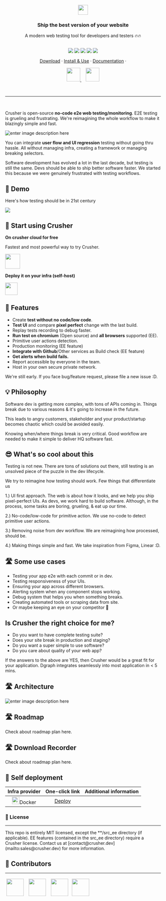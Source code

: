 <br/>
<div align="center">
<img src="https://i.imgur.com/Z6wyajH.png" height="32" style="margin: 0 auto;"/>
<h3 align="center" >Ship the best version of your website</h3>
<div>A modern web testing tool for developers and testers 🔥🔥 </div><br/>

<p align="center">
    <a href="https://github.com/badges/shields/graphs/contributors" alt="Contributors">
        <img src="https://img.shields.io/badge/license-MIT-%23373737?style=flat-square&color=ff3db6" /></a>
    <a href="#backers" alt="Backers on Open Collective">
        <img src="https://img.shields.io/badge/node-%3E=%2014.0.0-brightgreen?style=flat-square" /></a>
            <a href="#backers" alt="Backers on Open Collective">
        <img src="https://img.shields.io/github/last-commit/crusherdev/crusher?color=8e3dff&style=flat-square" /></a>
                    <a href="#backers" alt="Backers on Open Collective">
                <img src="https://img.shields.io/docker/image-size/7296823551/test?style=flat-square" /></a>
                                    <a href="#backers" alt="Backers on Open Collective">
                                <img src="https://img.shields.io/npm/types/typescript?style=flat-square" /></a>
</p>

<p align="center">
    <a href="https://docs.crusher.dev/docs/download">Download</a> ·
    <a href="#-start-using-crusher">Install & Use</a> ·
    <a href="https://docs.crusher.dev">Documentation</a> ·
</p>

<p align="center">
    <a href="https://docs.crusher.dev/docs/download">
        <img src="https://i.imgur.com/3GCa6Kp.png" height="44"/>
    </a>
   <a href="#-start-using-crusher" style="margin-left: 15PX;">
        <img src="https://i.imgur.com/DrC7M4D.png" height="44"/>
    </a>
</p>
<br/>
    
<hr/>

</div>

<br>

Crusher is open-source **no-code e2e web testing/monitoring**. E2E testing is grueling and frustrating. We're reimagining the whole workflow to make it blazingly simple and fast.

![enter image description here](https://i.imgur.com/WvwLuzk.png)

You can integrate **user flow and UI regression** testing without going thru hassle. All without managing infra, creating a framework or managing breaking selectors.

Software development has evolved a lot in the last decade, but testing is still the same. Devs should be able to ship better software faster. We started this because we were genuinely frustrated with testing workflows.

## 🚀 Demo

Here's how testing should be in 21st century

<img src="https://camo.githubusercontent.com/2676911af677a0fda9a26b1d7a06e39805bdb8438b4e338915b9497840eee4e4/68747470733a2f2f73392e67696679752e636f6d2f696d616765732f657a6769662d342d6139356636646533356563342e676966" border="0">

## 🚀 Start using Crusher

**On crusher cloud for free**

Fastest and most powerful way to try Crusher.

<a href="https://crusher.dev/#signup">
<img src="https://i.imgur.com/kg2eHRN.png" height="48px"/>
</a>

<br/>

**Deploy it on your infra (self-host)**

 <a href="#-self-deployment">
<img src="https://i.imgur.com/kPLG4s7.png" height="40px"/>
</a>

## 🔮 Features

- Create **test without no code/low code**.
- **Test UI** and compare **pixel perfect** change with the last build.
- Replay tests recording to debug faster.
- **Run test on chromium** (Open source) and **all browsers** supported (EE).
- Primitive user actions detection.
- Production monitoring (EE feature)
- **Integrate with Github**/Other services as Build check (EE feature)
- **Get alerts when build fails.**
- Report accessible by everyone in the team.
- Host in your own secure private network.

We're still early. If you face bug/feature request, please file a new issue :D.

## 💡 Philosophy

Software dev is getting more complex, with tons of APIs coming in. Things break due to various reasons & it's going to increase in the future.

This leads to angry customers, stakeholder and your product/startup becomes chaotic which could be avoided easily.

Knowing when/where things break is very critical. Good workflow are needed to make it simple to deliver HQ software fast.

## 😎 What's so cool about this

Testing is not new. There are tons of solutions out there, still testing is an unsolved piece of the puzzle in the dev lifecycle.

We try to reimagine how testing should work. Few things that differentiate us

1.) UI first approach. The web is about how it looks, and we help you ship pixel-perfect UIs. As devs, we work hard to build software. Although, in the process, some tasks are boring, grueling, & eat up our time.

2.) No-code/low-code for primitive action. We use no-code to detect primitive user actions.

3.) Removing noise from dev workflow. We are reimagining how processed, should be.

4.) Making things simple and fast. We take inspiration from Figma, Linear :D.

## 🛣️ Some use cases

- Testing your app e2e with each commit or in dev.
- Testing responsiveness of your UIs.
- Ensuring your app across different browsers.
- Alerting system when any component stops working.
- Debug system that helps you when something breaks.
- Creating automated tools or scraping data from site.
- Or maybe keeping an eye on your competitor 👀

## Is Crusher the right choice for me?

- Do you want to have complete testing suite?
- Does your site break in production and staging?
- Do you want a super simple to use software?
- Do you care about quality of your web app?

If the answers to the above are YES, then Crusher would be a great fit for your
application. Dgraph integrates seamlessly into most application in < 5 mins.

## 🛣️ Architecture

![enter image description here](https://i.imgur.com/wzU5fUO.png)

## 🛣️ Roadmap

Check about roadmap plan here.

## 🛣️ Download Recorder

Check about roadmap plan here.

## 🧱 Self deployment

|                                   **Infra provider**                                   |                                **One-click link**                                | **Additional information** |
| :------------------------------------------------------------------------------------: | :------------------------------------------------------------------------------: | :------------------------: |
| <div style=""> <img src="https://i.imgur.com/x2v2EpM.png" height="24px"/>Docker </div> | [Deploy](https://docs.crusher.dev/docs/self-host/how-to-setup-crusher-on-docker) |                            |

### 📝 License

<hr/>
This repo is entirely MIT licensed, except the **/src_ee directory (if applicable).
EE features (contained in the src_ee directory) require a Crusher license. Contact us at [contact@crusher.dev](mailto:sales@crusher.dev) for more information.

## 🤝 Contributors

<hr/>
<p float="left">

<img src="https://avatars.githubusercontent.com/u/6849438?v=4" height="56" style="margin: 4px;"/> &nbsp;<img src="https://avatars.githubusercontent.com/u/16796008?v=4" height="56" style="margin: 4px;"/> &nbsp;<img src="https://avatars.githubusercontent.com/u/51117080?v=4" height="56" style="margin: 4px;"/>&nbsp;<img src="https://avatars.githubusercontent.com/u/55053424?v=4" height="56" style="margin: 4px;"/>

</p>
